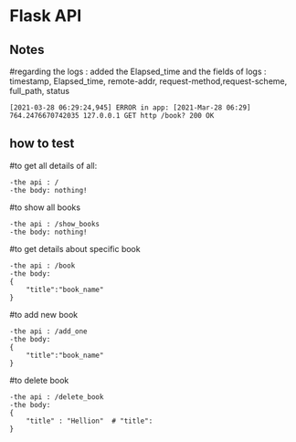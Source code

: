 # Flask API




## Notes

#regarding the logs : added the Elapsed_time and the fields of logs :
 timestamp, Elapsed_time, remote-addr, request-method,request-scheme, full_path, status
``` 
[2021-03-28 06:29:24,945] ERROR in app: [2021-Mar-28 06:29] 764.2476670742035 127.0.0.1 GET http /book? 200 OK 

```

## how to test


#to get all details of all:
```
-the api : /
-the body: nothing!
```


#to show all books
```
-the api : /show_books
-the body: nothing!
```
#to get details about specific book

```
-the api : /book
-the body:
{
    "title":"book_name"
}
```


#to add new book

```
-the api : /add_one
-the body:
{
    "title":"book_name"
}
```


#to delete book
```
-the api : /delete_book
-the body:
{
    "title" : "Hellion"  # "title":
}

```

